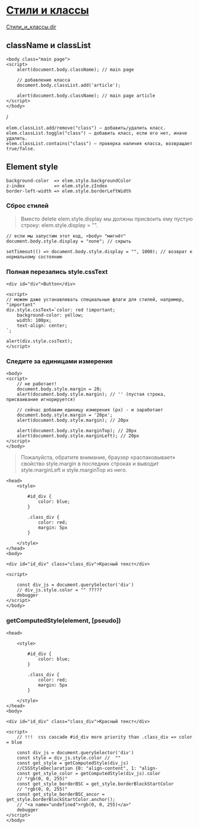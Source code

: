 
# [Стили и классы](https://learn.javascript.ru/styles-and-classes)

<a href="E:\Node_projects\Node_Way\Education\IlKan\js.ru\Part_1\1.Документ.dir\1.8.Стили_и_классы.dir\1.8.Стили_и_классы.md">Стили_и_классы.dir</a>

## className и classList

    <body class="main page">
    <script>
        alert(document.body.className); // main page

        // добавление класса
        document.body.classList.add('article');

        alert(document.body.className); // main page article
    </script>
    </body>

/

    elem.classList.add/remove("class") – добавить/удалить класс.
    elem.classList.toggle("class") – добавить класс, если его нет, иначе удалить.
    elem.classList.contains("class") – проверка наличия класса, возвращает true/false.

## Element style

    background-color  => elem.style.backgroundColor
    z-index           => elem.style.zIndex
    border-left-width => elem.style.borderLeftWidth

### Сброс стилей

> Вместо delete elem.style.display мы должны присвоить ему пустую строку: elem.style.display = "".

    // если мы запустим этот код, <body> "мигнёт"
    document.body.style.display = "none"; // скрыть

    setTimeout(() => document.body.style.display = "", 1000); // возврат к нормальному состоянию

### Полная перезапись style.cssText

    <div id="div">Button</div>

    <script>
    // можем даже устанавливать специальные флаги для стилей, например, "important"
    div.style.cssText=`color: red !important;
        background-color: yellow;
        width: 100px;
        text-align: center;
    `;

    alert(div.style.cssText);
    </script>

### Следите за единицами измерения

    <body>
    <script>
        // не работает!
        document.body.style.margin = 20;
        alert(document.body.style.margin); // '' (пустая строка, присваивание игнорируется)

        // сейчас добавим единицу измерения (px) - и заработает
        document.body.style.margin = '20px';
        alert(document.body.style.margin); // 20px

        alert(document.body.style.marginTop); // 20px
        alert(document.body.style.marginLeft); // 20px
    </script>
    </body>

> Пожалуйста, обратите внимание, браузер «распаковывает» свойство style.margin в последних строках и выводит style.marginLeft и style.marginTop из него.



    <head>
        <style>

            #id_div {
                color: blue;
            }

            .class_div {
                color: red;
                margin: 5px
            }

        </style>
    </head>
    <body>

    <div id="id_div" class="class_div">Красный текст</div>

    <script>

        const div_js = document.querySelector('div')
        // div_js.style.color = "" ?????
        debugger
    </script>
    </body>
 
### getComputedStyle(element, [pseudo])

    <head>

        <style>

            #id_div {
                color: blue;
            }

            .class_div {
                color: red;
                margin: 5px
            }

        </style>
    </head>
    <body>

    <div id="id_div" class="class_div">Красный текст</div>

    <script>
        // !!!  css cascade #id_div more priority than .class_div => color = blue

        const div_js = document.querySelector('div')
        const style = div_js.style.color //  ""
        const get_style = getComputedStyle(div_js)
        //CSSStyleDeclaration {0: "align-content", 1: "align-
        const get_style_color = getComputedStyle(div_js).color
        // "rgb(0, 0, 255)"
        const get_style_borderBSC = get_style.borderBlockStartColor
        // "rgb(0, 0, 255)"
        const get_style_borderBSC_ancor = get_style.borderBlockStartColor.anchor();
        // "<a name="undefined">rgb(0, 0, 255)</a>"
        debugger
    </script>
    </body>












